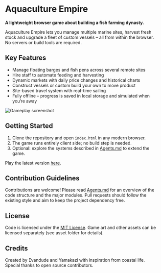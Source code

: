 # Aquaculture Empire

**A lightweight browser game about building a fish farming dynasty.**

Aquaculture Empire lets you manage multiple marine sites, harvest fresh stock and upgrade a fleet of custom vessels – all from within the browser. No servers or build tools are required.

## Key Features
- Manage floating barges and fish pens across several remote sites
- Hire staff to automate feeding and harvesting
- Dynamic markets with daily price changes and historical charts
- Construct vessels or custom build your own to move product
- Site-based travel system with real-time sailing
- Fully offline – progress is saved in local storage and simulated when you’re away

![Gameplay screenshot](docs/screenshot-placeholder.png)

## Getting Started
1. Clone the repository and open `index.html` in any modern browser.
2. The game runs entirely client side; no build step is needed.
3. Optional: explore the systems described in [Agents.md](Agents.md) to extend the game.

Play the latest version [here](https://your-username.github.io/AquacultureEmpire/).

## Contribution Guidelines
Contributions are welcome! Please read [Agents.md](Agents.md) for an overview of the code structure and the major modules. Pull requests should follow the existing style and aim to keep the project dependency free.

## License
Code is licensed under the [MIT License](LICENSE). Game art and other assets can be licensed separately (see asset folder for details).

## Credits
Created by Evandude and Yamakazi with inspiration from coastal life. Special thanks to open source contributors.
